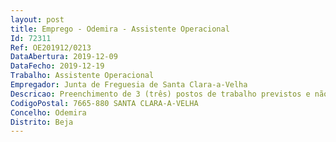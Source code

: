 ```yaml
--- 
layout: post
title: Emprego - Odemira - Assistente Operacional
Id: 72311
Ref: OE201912/0213
DataAbertura: 2019-12-09
DataFecho: 2019-12-19
Trabalho: Assistente Operacional
Empregador: Junta de Freguesia de Santa Clara-a-Velha
Descricao: Preenchimento de 3 (três) postos de trabalho previstos e não ocupados no mapa de pessoal da freguesia de Santa Clara a Velha correspondente à carreira e categoria profissional de Assistente Operacional.
CodigoPostal: 7665-880 SANTA CLARA-A-VELHA
Concelho: Odemira
Distrito: Beja
--- 
```

